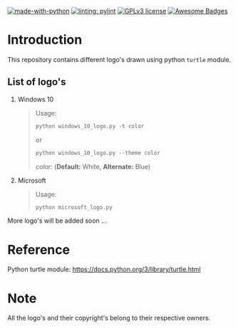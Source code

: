 [![made-with-python](https://img.shields.io/badge/Made%20with-Python-1f425f.svg)](https://www.python.org/)
[![linting: pylint](https://img.shields.io/badge/linting-pylint-yellowgreen)](https://github.com/PyCQA/pylint)
[![GPLv3 license](https://img.shields.io/badge/License-GPLv3-blue.svg)](http://perso.crans.org/besson/LICENSE.html)
[![Awesome Badges](https://img.shields.io/badge/badges-awesome-green.svg)](https://github.com/Naereen/badges)

# Introduction
This repository contains different logo's drawn using python `turtle` module.

## List of logo's
1. Windows 10
   > Usage:   
    > ```markdown
    > python windows_10_logo.py -t color
    > ``` 
    > or  
    > ```markdown
    > python windows_10_logo.py --theme color
    > ```  
    > *color:* (**Default:** White, **Alternate:** Blue)

2. Microsoft
    > Usage:  
    > ```markdown
    > python microsoft_logo.py
    > ```

More logo's will be added soon ...

# Reference
Python turtle module: https://docs.python.org/3/library/turtle.html

# Note
All the logo's and their copyright's belong to their respective owners.
